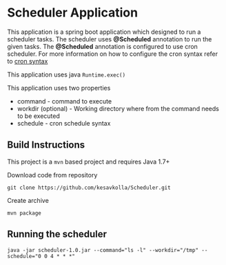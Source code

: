 # Scheduler Application

This application is a spring boot application which designed to run a scheduler tasks.  The scheduler uses **@Scheduled** annotation to run
the given tasks.  The **@Scheduled** annotation is configured to use cron scheduler.  For more information on how to configure the cron
syntax refer to [cron syntax](http://docs.spring.io/spring/docs/current/javadoc-api/org/springframework/scheduling/support/CronSequenceGenerator.html)

This application uses java `Runtime.exec()`

This application uses two properties

  * command - command to execute
  * workdir (optional) - Working directory where from the command needs to be executed
  * schedule - cron schedule syntax

## Build Instructions

This project is a `mvn` based project and requires Java 1.7+

Download code from repository

`git clone https://github.com/kesavkolla/Scheduler.git`

Create archive

`mvn package`


## Running the scheduler

`java -jar scheduler-1.0.jar --command="ls -l" --workdir="/tmp" --schedule="0 0 4 * * *"`

